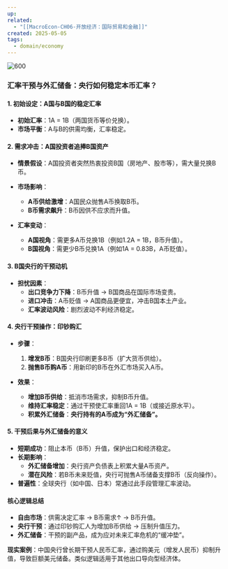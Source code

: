 ```yaml
---
up: 
related:
  - "[[MacroEcon-CH06-开放经济：国际贸易和金融]]"
created: 2025-05-05
tags:
  - domain/economy
---
```



![600](https://s1.vika.cn/space/2023/04/16/746889b0dedc4258bd126753d4aca1ec)

### **汇率干预与外汇储备：央行如何稳定本币汇率？**

#### **1. 初始设定：A国与B国的稳定汇率**
- **初始汇率**：1A = 1B（两国货币等价兑换）。
- **市场平衡**：A与B的供需均衡，汇率稳定。
    

#### **2. 需求冲击：A国投资者追捧B国资产**
- **情景假设**：A国投资者突然热衷投资B国（房地产、股市等），需大量兑换B币。
- **市场影响**：
    - **A币供给激增**：A国民众抛售A币换取B币。
    - **B币需求飙升**：B币因供不应求而升值。
        
- **汇率变动**：
    - **A国视角**：需更多A币兑换1B（例如1.2A = 1B，B币升值）。
    - **B国视角**：需更少B币兑换1A（例如1A = 0.83B，A币贬值）。

#### **3. B国央行的干预动机**
- **担忧因素**：
    - **出口竞争力下降**：B币升值 → B国商品在国际市场变贵。
    - **进口冲击**：A币贬值 → A国商品更便宜，冲击B国本土产业。
    - **汇率波动风险**：剧烈波动不利经济稳定。
#### **4. 央行干预操作：印钞购汇**
- **步骤**：
    1. **增发B币**：B国央行印刷更多B币（扩大货币供给）。
    2. **抛售B币购A币**：用新印的B币在外汇市场买入A币。
        
- **效果**：
    - **增加B币供给**：抵消市场需求，抑制B币升值。
    - **维持汇率稳定**：通过干预使汇率重回1A = 1B（或接近原水平）。
    - **积累外汇储备**：**央行持有的A币成为“外汇储备”。**

#### **5. 干预后果与外汇储备的意义**
- **短期成功**：阻止本币（B币）升值，保护出口和经济稳定。
- **长期影响**：
    - **外汇储备增加**：央行资产负债表上积累大量A币资产。
    - **潜在风险**：若B币未来贬值，央行可抛售A币储备支撑B币（反向操作）。
- **普遍性**：全球央行（如中国、日本）常通过此手段管理汇率波动。

#### **核心逻辑总结**

- **自由市场**：供需决定汇率 → B币需求↑ → B币升值。
- **央行干预**：通过印钞购汇人为增加B币供给 → 压制升值压力。
- **外汇储备**：干预的副产品，成为应对未来汇率危机的“缓冲垫”。
    

**现实案例**：中国央行曾长期干预人民币汇率，通过购美元（增发人民币）抑制升值，导致巨额美元储备。类似逻辑适用于其他出口导向型经济体。